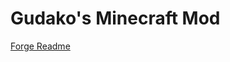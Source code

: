 # Gudako's Minecraft Mod
[Forge Readme](https://github.com/Gudak0/GudakoMod/blob/master/README.txt)
